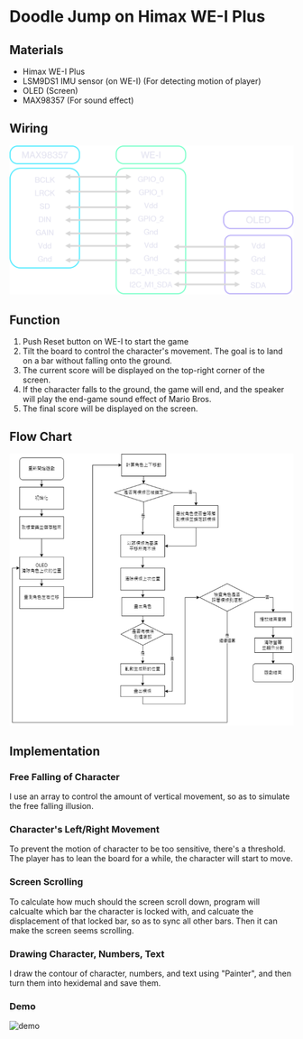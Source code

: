 # Doodle Jump on Himax WE-I Plus
## Materials
- Himax WE-I Plus
- LSM9DS1 IMU sensor (on WE-I) (For detecting motion of player)
- OLED (Screen)
- MAX98357 (For sound effect)

## Wiring
![wiring](./assets/wiring.png)

## Function
1. Push Reset button on WE-I to start the game
2. Tilt the board to control the character's movement. The goal is to land on a bar without falling onto the ground.
3. The current score will be displayed on the top-right corner of the screen.
4. If the character falls to the ground, the game will end, and the speaker will play the end-game sound effect of Mario Bros.
5. The final score will be displayed on the screen. 

## Flow Chart
![flow chart](./assets/flow_chart.png)

## Implementation
### Free Falling of Character
I use an array to control the amount of vertical movement, so as to simulate the free falling illusion.

### Character's Left/Right Movement
To prevent the motion of character to be too sensitive, there's a threshold. The player has to lean the board for a while, the character will start to move.

### Screen Scrolling
To calculate how much should the screen scroll down, program will calcualte which bar the character is locked with, and calcuate the displacement of that locked bar, so as to sync all other bars. Then it can make the screen seems scrolling.

### Drawing Character, Numbers, Text
I draw the contour of character, numbers, and text using "Painter", and then turn them into hexidemal and save them.

### Demo
![demo](https://youtube.com/shorts/NfYKixX7wlM?feature=share)

